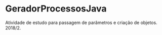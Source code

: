# GeradorProcessosJava
Atividade de estudo para passagem de parâmetros e criação de objetos. 2018/2.
